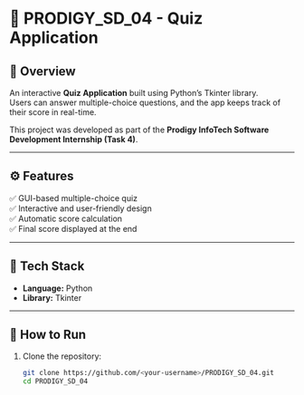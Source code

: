 # 🧠 PRODIGY_SD_04 - Quiz Application

## 📌 Overview
An interactive **Quiz Application** built using Python’s Tkinter library.  
Users can answer multiple-choice questions, and the app keeps track of their score in real-time.

This project was developed as part of the **Prodigy InfoTech Software Development Internship (Task 4)**.

---

## ⚙️ Features
✅ GUI-based multiple-choice quiz  
✅ Interactive and user-friendly design  
✅ Automatic score calculation  
✅ Final score displayed at the end  

---

## 🧠 Tech Stack
- **Language:** Python  
- **Library:** Tkinter  

---

## 🚀 How to Run
1. Clone the repository:
   ```bash
   git clone https://github.com/<your-username>/PRODIGY_SD_04.git
   cd PRODIGY_SD_04
